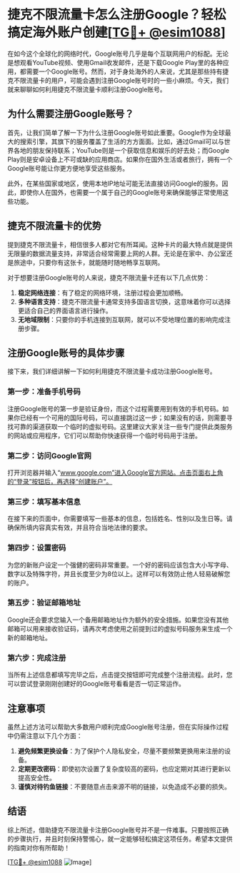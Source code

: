 # 捷克不限流量卡怎么注册Google？轻松搞定海外账户创建[[TG💪+ @esim1088](https://t.me/s/esim1088)]

在如今这个全球化的网络时代，Google账号几乎是每个互联网用户的标配。无论是想观看YouTube视频、使用Gmail收发邮件，还是下载Google Play里的各种应用，都需要一个Google账号。然而，对于身处海外的人来说，尤其是那些持有捷克不限流量卡的用户，可能会遇到注册Google账号时的一些小麻烦。今天，我们就来聊聊如何利用捷克不限流量卡顺利注册Google账号。

## 为什么需要注册Google账号？

首先，让我们简单了解一下为什么注册Google账号如此重要。Google作为全球最大的搜索引擎，其旗下的服务覆盖了生活的方方面面。比如，通过Gmail可以与世界各地的朋友保持联系；YouTube则是一个获取信息和娱乐的好去处；而Google Play则是安卓设备上不可或缺的应用商店。如果你在国外生活或者旅行，拥有一个Google账号能让你更方便地享受这些服务。

此外，在某些国家或地区，使用本地IP地址可能无法直接访问Google的服务。因此，即使你人在国外，也需要一个属于自己的Google账号来确保能够正常使用这些功能。

## 捷克不限流量卡的优势

提到捷克不限流量卡，相信很多人都对它有所耳闻。这种卡片的最大特点就是提供无限量的数据流量支持，非常适合经常需要上网的人群。无论是在家中、办公室还是旅途中，只要你有这张卡，就能随时随地畅享互联网。

对于想要注册Google账号的人来说，捷克不限流量卡还有以下几点优势：

1. **稳定网络连接**：有了稳定的网络环境，注册过程会更加顺畅。
2. **多种语言支持**：捷克不限流量卡通常支持多国语言切换，这意味着你可以选择更适合自己的界面语言进行操作。
3. **无地域限制**：只要你的手机连接到互联网，就可以不受地理位置的影响完成注册步骤。

## 注册Google账号的具体步骤

接下来，我们详细讲解一下如何利用捷克不限流量卡成功注册Google账号。

### 第一步：准备手机号码

注册Google账号的第一步是验证身份，而这个过程需要用到有效的手机号码。如果你已经有一个可用的国际号码，可以直接跳过这一步；如果没有的话，则需要寻找可靠的渠道获取一个临时的虚拟号码。这里建议大家关注一些专门提供此类服务的网站或应用程序，它们可以帮助你快速获得一个临时号码用于注册。

### 第二步：访问Google官网

打开浏览器并输入“www.google.com”进入Google官方网站。点击页面右上角的“登录”按钮后，再选择“创建账户”。

### 第三步：填写基本信息

在接下来的页面中，你需要填写一些基本的信息，包括姓名、性别以及生日等。请确保所填内容真实有效，并且符合当地法律的要求。

### 第四步：设置密码

为您的新账户设定一个强健的密码非常重要。一个好的密码应该包含大小写字母、数字以及特殊字符，并且长度至少为8位以上。这样可以有效防止他人轻易破解您的账户。

### 第五步：验证邮箱地址

Google还会要求您输入一个备用邮箱地址作为额外的安全措施。如果您没有其他邮箱可以用来接收验证码，请再次考虑使用之前提到过的虚拟号码服务来生成一个新的邮箱地址。

### 第六步：完成注册

当所有上述信息都填写完毕之后，点击提交按钮即可完成整个注册流程。此时，您可以尝试登录刚刚创建好的Google账号看看是否一切正常运作。

## 注意事项

虽然上述方法可以帮助大多数用户顺利完成Google账号注册，但在实际操作过程中仍需注意以下几个方面：

1. **避免频繁更换设备**：为了保护个人隐私安全，尽量不要频繁更换用来注册的设备。
2. **定期更改密码**：即使初次设置了复杂度较高的密码，也应定期对其进行更新以提高安全性。
3. **谨慎对待钓鱼链接**：不要随意点击来源不明的链接，以免造成不必要的损失。

## 结语

综上所述，借助捷克不限流量卡注册Google账号并不是一件难事。只要按照正确的步骤执行，并且时刻保持警惕心，就一定能够轻松搞定这项任务。希望本文提供的指南对你有所帮助！

[[TG💪+ @esim1088](https://t.me/s/esim1088) ![Image](https://i.postimg.cc/4NQfJmqS/Snipaste-2025-05-13-00-14-12.png)]
